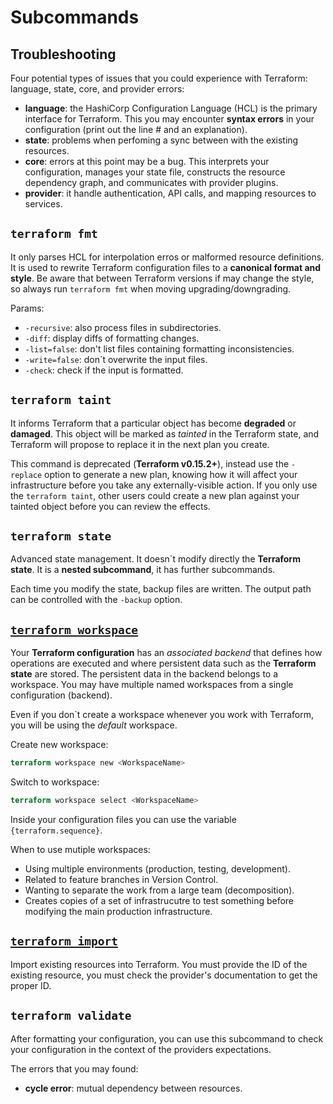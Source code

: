 # Subcommands

## Troubleshooting
Four potential types of issues that you could experience with Terraform: language, state, core, and provider errors:
- **language**: the HashiCorp Configuration Language (HCL) is the primary interface for Terraform. This you may encounter **syntax errors** in your configuration (print out the line # and an explanation).
- **state**: problems when perfoming a sync between with the existing resources.
- **core**: errors at this point may be a bug. This interprets your configuration, manages your state file, constructs the resource dependency graph, and communicates with provider plugins.
- **provider**: it handle authentication, API calls, and mapping resources to services.

## `terraform fmt`
It only parses HCL for interpolation erros or malformed resource definitions. It is used to rewrite Terraform configuration files to a **canonical format and style**. Be aware that between Terraform versions if may change the style, so always run `terraform fmt` when moving upgrading/downgrading.

Params:
- `-recursive`: also process files in subdirectories.
- `-diff`: display diffs of formatting changes.
- `-list=false`: don't list files containing formatting inconsistencies.
- `-write=false`: don`t overwrite the input files.
- `-check`: check if the input is formatted.

## `terraform taint`
It informs Terraform that a particular object has become **degraded** or **damaged**. This object will be marked as *tainted* in the Terraform state, and Terraform will propose to replace it in the next plan you create.

This command is deprecated (**Terraform v0.15.2+**), instead use the `-replace` option to generate a new plan, knowing how it will affect your infrastructure before you take any externally-visible action. If you only use the `terraform taint`, other users could create a new plan against your tainted object before you can review the effects.

## `terraform state`
Advanced state management. It doesn`t modify directly the **Terraform state**. It is a **nested subcommand**, it has further subcommands. 

Each time you modify the state, backup files are written. The output path can be controlled with the `-backup` option.

## [`terraform workspace`](https://www.terraform.io/language/state/workspaces)
Your **Terraform configuration** has an *associated backend* that defines how operations are executed and where persistent data such as the **Terraform state** are stored. The persistent data in the backend belongs to a workspace. You may have multiple named workspaces from a single configuration (backend).

Even if you don`t create a workspace whenever you work with Terraform, you will be using the *default* workspace.

Create new workspace:
```tf
terraform workspace new <WorkspaceName>
```

Switch to workspace:
```tf
terraform workspace select <WorkspaceName>
```

Inside your configuration files you can use the variable `{terraform.sequence}`. 

When to use mutiple workspaces:
- Using multiple environments (production, testing, development).
- Related to feature branches in Version Control.
- Wanting to separate the work from a large team (decomposition).
- Creates copies of a set of infrastrucutre to test something before modifying the main production infrastructure. 


## [`terraform import`](https://www.terraform.io/cli/commands/import)
Import existing resources into Terraform. You must provide the ID of the existing resource, you must check the provider's documentation to get the proper ID.


## `terraform validate`
After formatting your configuration, you can use this subcommand to check your configuration in the context of the providers expectations.



 The errors that you may found:
 - **cycle error**: mutual dependency between resources.